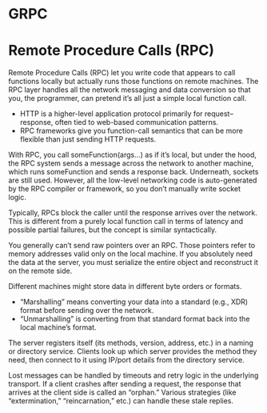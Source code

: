 # GRPC
# Remote Procedure Calls (RPC)
Remote Procedure Calls (RPC) let you write code that appears to call functions locally but actually runs those functions on remote machines. The RPC layer handles all the network messaging and data conversion so that you, the programmer, can pretend it’s all just a simple local function call.
* HTTP is a higher-level application protocol primarily for request–response, often tied to web-based communication patterns.
* RPC frameworks give you function-call semantics that can be more flexible than just sending HTTP requests.

With RPC, you call someFunction(args...) as if it’s local, but under the hood, the RPC system sends a message across the network to another machine, which runs someFunction and sends a response back.
Underneath, sockets are still used. However, all the low-level networking code is auto-generated by the RPC compiler or framework, so you don’t manually write socket logic.

Typically, RPCs block the caller until the response arrives over the network.
This is different from a purely local function call in terms of latency and possible partial failures, but the concept is similar syntactically.

You generally can’t send raw pointers over an RPC. Those pointers refer to memory addresses valid only on the local machine.
If you absolutely need the data at the server, you must serialize the entire object and reconstruct it on the remote side.

Different machines might store data in different byte orders or formats.
* “Marshalling” means converting your data into a standard (e.g., XDR) format before sending over the network.
* “Unmarshalling” is converting from that standard format back into the local machine’s format.

The server registers itself (its methods, version, address, etc.) in a naming or directory service.
Clients look up which server provides the method they need, then connect to it using IP/port details from the directory service.

Lost messages can be handled by timeouts and retry logic in the underlying transport. If a client crashes after sending a request, the response that arrives at the client side is called an “orphan.” Various strategies (like “extermination,” “reincarnation,” etc.) can handle these stale replies.